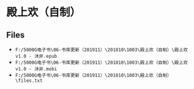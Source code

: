 # 殿上欢（自制）

## Files

- `F:/5000G电子书\06-书库更新（201911）\201810\1003\殿上欢（自制）\殿上欢v1.0 - 沐非.epub`
- `F:/5000G电子书\06-书库更新（201911）\201810\1003\殿上欢（自制）\殿上欢v1.0 - 沐非.mobi`
- `F:/5000G电子书\06-书库更新（201911）\201810\1003\殿上欢（自制）\files.txt`
